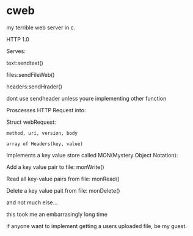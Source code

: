 # cweb
my terrible web server in c.

HTTP 1.0

Serves:

  text:sendtext()
  
  files:sendFileWeb()
  
  headers:sendHrader()
  
dont use sendheader unless youre implementing other function
  
Proscesses HTTP Request into:

  Struct webRequest:
  
    method, uri, version, body
    
    array of Headers(key, value)
    
Implements a key value store called MON(Mystery Object Notation):

  Add a key value pair to file: monWrite()
  
  Read all key-value pairs from file: monRead()
  
  Delete a key value pait from file: monDelete()
  
and not much else...

this took me an embarrasingly long time

if anyone want to implement getting a users uploaded file, be my guest.
